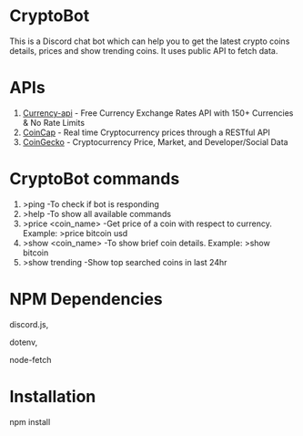# CryptoBot 
This is a Discord chat bot which can help you to get the latest crypto coins details, prices and show trending coins. It uses public API to fetch data.

# APIs 
1. [Currency-api](https://github.com/fawazahmed0/currency-api) - Free Currency Exchange Rates API with 150+ Currencies & No Rate Limits
2. [CoinCap](https://docs.coincap.io/) - Real time Cryptocurrency prices through a RESTful API
3. [CoinGecko](https://www.coingecko.com/en/api) - Cryptocurrency Price, Market, and Developer/Social Data

# CryptoBot commands 
1. \>ping -To check if bot is responding
2. \>help  -To show all available commands
3. \>price <coin_name> <currency>  -Get price of a coin with respect to currency. Example: \>price bitcoin usd
4. \>show <coin_name>  -To show brief coin details. Example: >show bitcoin
5. \>show trending  -Show top searched coins in last 24hr

# NPM Dependencies
discord.js,

dotenv,

node-fetch

# Installation
npm install

